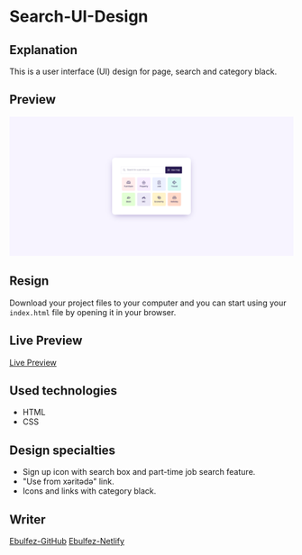 # Search-UI-Design

## Explanation

This is a user interface (UI) design for page, search and category black.

## Preview

![Project Preview](https://github.com/ebulfez21/Search-UI-Design/blob/main/assets/img/Readme.png)

## Resign

Download your project files to your computer and you can start using your `index.html` file by opening it in your browser.

## Live Preview

[Live Preview](https://ebulfez-search-ui-design.netlify.app/)

## Used technologies

- HTML
- CSS

## Design specialties

- Sign up icon with search box and part-time job search feature.
- "Use from xəritədə" link.
- Icons and links with category black.
## Writer

[Ebulfez-GitHub](https://github.com/ebulfez21/Search-UI-Design)
[Ebulfez-Netlify](https://ebulfez-search-ui-design.netlify.app/)